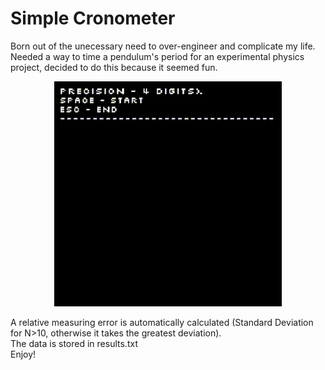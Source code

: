 # Simple Cronometer
Born out of the unecessary need to over-engineer and complicate my life. </br>
Needed a way to time a pendulum's period for an experimental physics project, decided to do this because it seemed fun. </br>
<p align="center">
  <img src="preview.gif" />
</p>
A relative measuring error is automatically calculated (Standard Deviation for N>10, otherwise it takes the greatest deviation). </br>
The data is stored in results.txt </br>
Enjoy!
